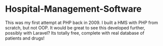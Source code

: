 # Hospital-Management-Software
This was my first attempt at PHP back in 2009. I built a HMS with PHP from scratch, but not OOP. 
It would be great to see this developed further, possibly with Laravel? Its totally free, complete with real database of patients and drugs!
